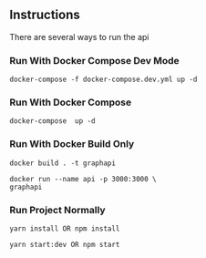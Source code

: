 ## Instructions

There are several ways to run the api

### Run With Docker Compose Dev Mode

```
docker-compose -f docker-compose.dev.yml up -d
```

### Run With Docker Compose

```
docker-compose  up -d
```

### Run With Docker Build Only

```
docker build . -t graphapi

docker run --name api -p 3000:3000 \
graphapi
```

### Run Project Normally

```
yarn install OR npm install

yarn start:dev OR npm start
```
